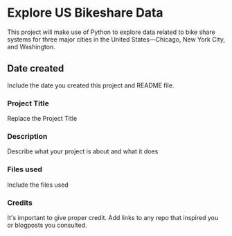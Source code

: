 # Explore US Bikeshare Data

This project will make use of Python to explore data related to bike share systems for three major cities in the United States—Chicago, New York City, and Washington.

## Date created
Include the date you created this project and README file.

### Project Title
Replace the Project Title

### Description
Describe what your project is about and what it does

### Files used
Include the files used

### Credits
It's important to give proper credit. Add links to any repo that inspired you or blogposts you consulted.

